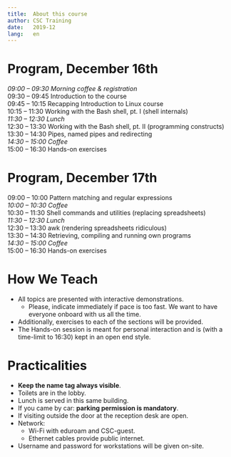 ```yaml
---
title:	About this course
author:	CSC Training
date:	2019-12
lang:	en
---
```



# Program, December 16th

_09:00 – 09:30 Morning coffee & registration_<br/>
09:30 – 09:45 Introduction to the course<br/>
09:45 – 10:15 Recapping Introduction to Linux course<br/>
10:15 – 11:30 Working with the Bash shell, pt. I (shell internals)<br/>
_11:30 – 12:30 Lunch_<br/>
12:30 – 13:30 Working with the Bash shell, pt. II (programming constructs)<br/>
13:30 – 14:30 Pipes, named pipes and redirecting<br/>
_14:30 – 15:00 Coffee_<br/>
15:00 – 16:30 Hands-on exercises<br/>


# Program, December 17th

09:00 – 10:00 Pattern matching and regular expressions<br/>
_10:00 – 10:30 Coffee_<br/>
10:30 – 11:30 Shell commands and utilities (replacing spreadsheets)<br/>
_11:30 – 12:30 Lunch_<br/>
12:30 – 13:30 awk (rendering spreadsheets ridiculous)<br/>
13:30 – 14:30 Retrieving, compiling and running own programs<br/>
_14:30 – 15:00 Coffee_<br/>
15:00 – 16:30 Hands-on exercises


# How We Teach

- All topics are presented with interactive demonstrations.
  - Please, indicate immediately if pace is too fast. We want to have everyone onboard with us all the time.
- Additionally, exercises to each of the sections will be provided.
- The Hands-on session is meant for personal interaction and is (with a time-limit to 16:30) kept in an open end style.


# Practicalities

- **Keep the name tag always visible**.
- Toilets are in the lobby.
- Lunch is served in this same building.
- If you came by car: **parking permission is mandatory**.
- If visiting outside the door at the reception desk are open.
- Network:
  - Wi-Fi with eduroam and CSC-guest.
  - Ethernet cables provide public internet.
- Username and password for workstations will be given on-site.
